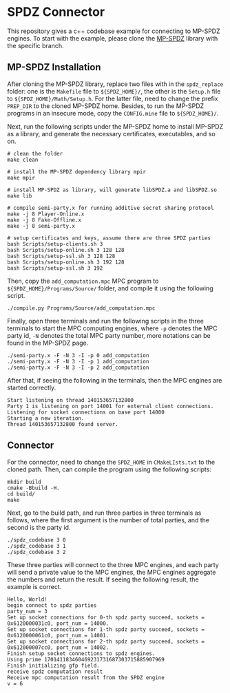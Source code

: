 # SPDZ Connector

This repository gives a c++ codebase example for connecting to MP-SPDZ engines. 
To start with the example, please clone the [MP-SPDZ](https://github.com/data61/MP-SPDZ/tree/72c2d4b3f73fff93c4d7c2cc58bc6e146eaf3a9b) 
library with the specific branch. 

## MP-SPDZ Installation

After cloning the MP-SPDZ library, replace two files with in the `spdz_replace` folder:
one is the `Makefile` file to `${SPDZ_HOME}/`, the other is the `Setup.h` file to 
`${SPDZ_HOME}/Math/Setup.h`. For the latter file, need to change the prefix `PREP_DIR`
to the cloned MP-SPDZ home. Besides, to run the MP-SPDZ programs in an insecure mode, 
copy the `CONFIG.mine` file to `${SPDZ_HOME}/`. 

Next, run the following scripts under the MP-SPDZ home to install MP-SPDZ as a library, 
and generate the necessary certificates, executables, and so on.

```
# clean the folder
make clean

# install the MP-SPDZ dependency library mpir
make mpir

# install MP-SPDZ as library, will generate libSPDZ.a and libSPDZ.so
make lib

# compile semi-party.x for running additive secret sharing protocol
make -j 8 Player-Online.x
make -j 8 Fake-Offline.x
make -j 8 semi-party.x

# setup certificates and keys, assume there are three SPDZ parties
bash Scripts/setup-clients.sh 3
bash Scripts/setup-online.sh 3 128 128
bash Scripts/setup-ssl.sh 3 128 128
bash Scripts/setup-online.sh 3 192 128
bash Scripts/setup-ssl.sh 3 192
```

Then, copy the `add_computation.mpc` MPC program to 
`${SPDZ_HOME}/Programs/Source/` folder, and compile it using the following 
script.

```
./compile.py Programs/Source/add_computation.mpc
```

Finally, open three terminals and run the following scripts in the three
terminals to start the MPC computing engines, where `-p` denotes the MPC
party id, `-N` denotes the total MPC party number, more notations can be
found in the MP-SPDZ page.

```
./semi-party.x -F -N 3 -I -p 0 add_computation
./semi-party.x -F -N 3 -I -p 1 add_computation
./semi-party.x -F -N 3 -I -p 2 add_computation
```

After that, if seeing the following in the terminals, then the MPC engines are
started correctly.

```
Start listening on thread 140153657132800
Party 1 is listening on port 14001 for external client connections.
Listening for socket connections on base port 14000
Starting a new iteration.
Thread 140153657132800 found server.
```

## Connector

For the connector, need to change the `SPDZ_HOME` in `CMakeLIsts.txt` to the 
cloned path. Then, can compile the program using the following scripts:

```
mkdir build
cmake -Bbuild -H.
cd build/
make
```

Next, go to the build path, and run three parties in three terminals as follows, 
where the first argument is the number of total parties, and the second is the 
party id. 

```
./spdz_codebase 3 0
./spdz_codebase 3 1
./spdz_codebase 3 2
```

These three parties will connect to the three MPC engines, and each party will 
send a private value to the MPC engines, the MPC engines aggregate the numbers 
and return the result. If seeing the following result, the example is correct.

```
Hello, World!
begin connect to spdz parties
party_num = 3
Set up socket connections for 0-th spdz party succeed, sockets = 0x6120000031c0, port_num = 14000.
Set up socket connections for 1-th spdz party succeed, sockets = 0x6120000061c0, port_num = 14001.
Set up socket connections for 2-th spdz party succeed, sockets = 0x612000007cc0, port_num = 14002.
Finish setup socket connections to spdz engines.
Using prime 170141183460469231731687303715885907969
Finish initializing gfp field.
receive spdz computation result
Receive mpc computation result from the SPDZ engine
v = 6
```
